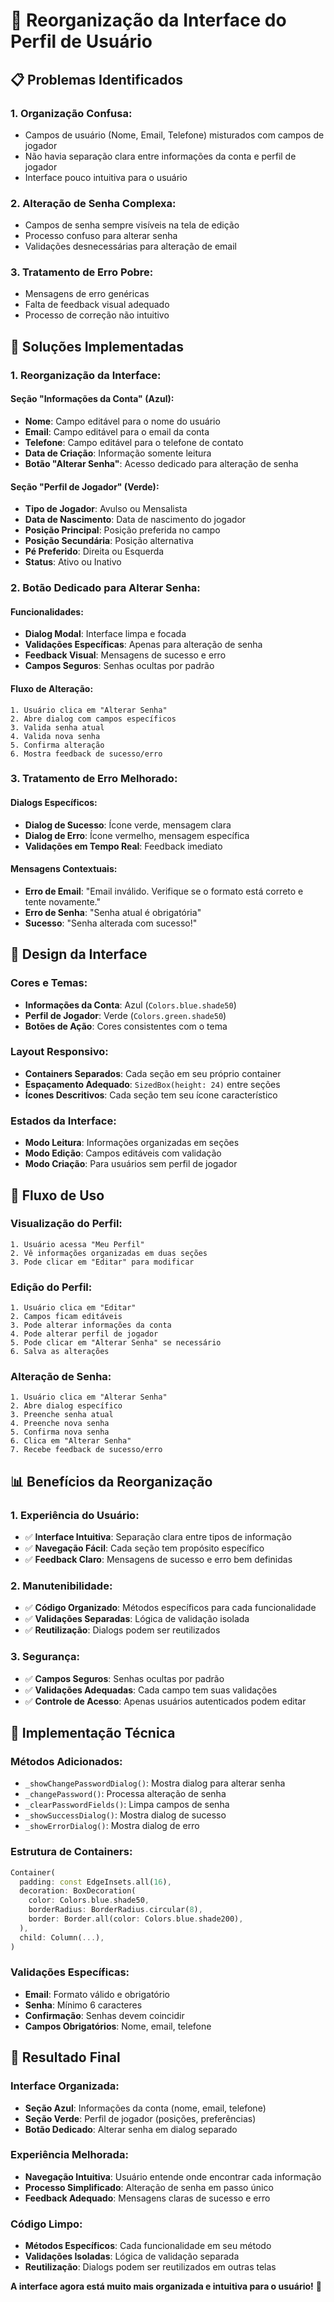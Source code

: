 # 🎨 Reorganização da Interface do Perfil de Usuário

## 📋 Problemas Identificados

### **1. Organização Confusa:**
- Campos de usuário (Nome, Email, Telefone) misturados com campos de jogador
- Não havia separação clara entre informações da conta e perfil de jogador
- Interface pouco intuitiva para o usuário

### **2. Alteração de Senha Complexa:**
- Campos de senha sempre visíveis na tela de edição
- Processo confuso para alterar senha
- Validações desnecessárias para alteração de email

### **3. Tratamento de Erro Pobre:**
- Mensagens de erro genéricas
- Falta de feedback visual adequado
- Processo de correção não intuitivo

## 🚀 Soluções Implementadas

### **1. Reorganização da Interface:**

#### **Seção "Informações da Conta" (Azul):**
- **Nome**: Campo editável para o nome do usuário
- **Email**: Campo editável para o email da conta
- **Telefone**: Campo editável para o telefone de contato
- **Data de Criação**: Informação somente leitura
- **Botão "Alterar Senha"**: Acesso dedicado para alteração de senha

#### **Seção "Perfil de Jogador" (Verde):**
- **Tipo de Jogador**: Avulso ou Mensalista
- **Data de Nascimento**: Data de nascimento do jogador
- **Posição Principal**: Posição preferida no campo
- **Posição Secundária**: Posição alternativa
- **Pé Preferido**: Direita ou Esquerda
- **Status**: Ativo ou Inativo

### **2. Botão Dedicado para Alterar Senha:**

#### **Funcionalidades:**
- **Dialog Modal**: Interface limpa e focada
- **Validações Específicas**: Apenas para alteração de senha
- **Feedback Visual**: Mensagens de sucesso e erro
- **Campos Seguros**: Senhas ocultas por padrão

#### **Fluxo de Alteração:**
```
1. Usuário clica em "Alterar Senha"
2. Abre dialog com campos específicos
3. Valida senha atual
4. Valida nova senha
5. Confirma alteração
6. Mostra feedback de sucesso/erro
```

### **3. Tratamento de Erro Melhorado:**

#### **Dialogs Específicos:**
- **Dialog de Sucesso**: Ícone verde, mensagem clara
- **Dialog de Erro**: Ícone vermelho, mensagem específica
- **Validações em Tempo Real**: Feedback imediato

#### **Mensagens Contextuais:**
- **Erro de Email**: "Email inválido. Verifique se o formato está correto e tente novamente."
- **Erro de Senha**: "Senha atual é obrigatória"
- **Sucesso**: "Senha alterada com sucesso!"

## 🎨 Design da Interface

### **Cores e Temas:**
- **Informações da Conta**: Azul (`Colors.blue.shade50`)
- **Perfil de Jogador**: Verde (`Colors.green.shade50`)
- **Botões de Ação**: Cores consistentes com o tema

### **Layout Responsivo:**
- **Containers Separados**: Cada seção em seu próprio container
- **Espaçamento Adequado**: `SizedBox(height: 24)` entre seções
- **Ícones Descritivos**: Cada seção tem seu ícone característico

### **Estados da Interface:**
- **Modo Leitura**: Informações organizadas em seções
- **Modo Edição**: Campos editáveis com validação
- **Modo Criação**: Para usuários sem perfil de jogador

## 🔄 Fluxo de Uso

### **Visualização do Perfil:**
```
1. Usuário acessa "Meu Perfil"
2. Vê informações organizadas em duas seções
3. Pode clicar em "Editar" para modificar
```

### **Edição do Perfil:**
```
1. Usuário clica em "Editar"
2. Campos ficam editáveis
3. Pode alterar informações da conta
4. Pode alterar perfil de jogador
5. Pode clicar em "Alterar Senha" se necessário
6. Salva as alterações
```

### **Alteração de Senha:**
```
1. Usuário clica em "Alterar Senha"
2. Abre dialog específico
3. Preenche senha atual
4. Preenche nova senha
5. Confirma nova senha
6. Clica em "Alterar Senha"
7. Recebe feedback de sucesso/erro
```

## 📊 Benefícios da Reorganização

### **1. Experiência do Usuário:**
- ✅ **Interface Intuitiva**: Separação clara entre tipos de informação
- ✅ **Navegação Fácil**: Cada seção tem propósito específico
- ✅ **Feedback Claro**: Mensagens de sucesso e erro bem definidas

### **2. Manutenibilidade:**
- ✅ **Código Organizado**: Métodos específicos para cada funcionalidade
- ✅ **Validações Separadas**: Lógica de validação isolada
- ✅ **Reutilização**: Dialogs podem ser reutilizados

### **3. Segurança:**
- ✅ **Campos Seguros**: Senhas ocultas por padrão
- ✅ **Validações Adequadas**: Cada campo tem suas validações
- ✅ **Controle de Acesso**: Apenas usuários autenticados podem editar

## 🔧 Implementação Técnica

### **Métodos Adicionados:**
- `_showChangePasswordDialog()`: Mostra dialog para alterar senha
- `_changePassword()`: Processa alteração de senha
- `_clearPasswordFields()`: Limpa campos de senha
- `_showSuccessDialog()`: Mostra dialog de sucesso
- `_showErrorDialog()`: Mostra dialog de erro

### **Estrutura de Containers:**
```dart
Container(
  padding: const EdgeInsets.all(16),
  decoration: BoxDecoration(
    color: Colors.blue.shade50,
    borderRadius: BorderRadius.circular(8),
    border: Border.all(color: Colors.blue.shade200),
  ),
  child: Column(...),
)
```

### **Validações Específicas:**
- **Email**: Formato válido e obrigatório
- **Senha**: Mínimo 6 caracteres
- **Confirmação**: Senhas devem coincidir
- **Campos Obrigatórios**: Nome, email, telefone

## 🎯 Resultado Final

### **Interface Organizada:**
- **Seção Azul**: Informações da conta (nome, email, telefone)
- **Seção Verde**: Perfil de jogador (posições, preferências)
- **Botão Dedicado**: Alterar senha em dialog separado

### **Experiência Melhorada:**
- **Navegação Intuitiva**: Usuário entende onde encontrar cada informação
- **Processo Simplificado**: Alteração de senha em passo único
- **Feedback Adequado**: Mensagens claras de sucesso e erro

### **Código Limpo:**
- **Métodos Específicos**: Cada funcionalidade em seu método
- **Validações Isoladas**: Lógica de validação separada
- **Reutilização**: Dialogs podem ser reutilizados em outras telas

**A interface agora está muito mais organizada e intuitiva para o usuário!** 🚀
